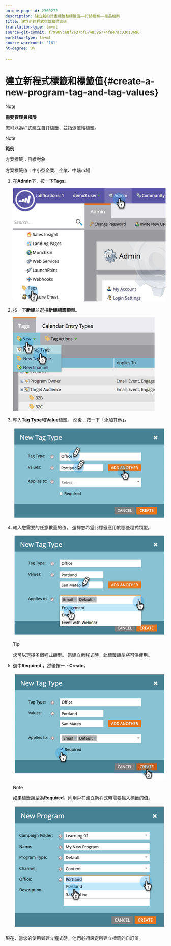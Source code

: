 ```yaml
---
unique-page-id: 2360272
description: 建立新的計畫標籤和標籤值——行銷檔案——產品檔案
title: 建立新的程式標籤和標籤值
translation-type: tm+mt
source-git-commit: f79909ce8f2e37bf0748596774fe47ac03618696
workflow-type: tm+mt
source-wordcount: '161'
ht-degree: 0%

---
```



# 建立新程式標籤和標籤值{#create-a-new-program-tag-and-tag-values}

>[!NOTE]
>
>**需要管理員權限**

您可以為程式建立自訂[標籤](/help/marketo/product-docs/core-marketo-concepts/programs/working-with-programs/understanding-tags.md)，並指派值給標籤。

>[!NOTE]
>
>**範例**
>
>方案標籤：目標對象
>
>方案標籤值：中小型企業、企業、中端市場

1. 在&#x200B;**Admin**&#x200B;下，按一下&#x200B;**Tags**。

   ![](assets/image2014-9-24-12-3a10-3a32.png)

1. 按一下&#x200B;**新建**&#x200B;並選擇&#x200B;**新建標籤類型**。

   ![](assets/image2014-9-24-12-3a12-3a43.png)

1. 輸入&#x200B;**Tag Type**&#x200B;和&#x200B;**Value**&#x200B;標籤。 然後，按一下「添加其他&#x200B;**」。**

   ![](assets/image2014-9-24-12-3a16-3a55.png)

1. 輸入您需要的任意數量的值。 選擇您希望此標籤應用於哪些程式類型。

   ![](assets/image2014-9-24-12-3a17-3a29.png)

   >[!TIP]
   >
   >您可以選擇多個程式類型。 當建立新程式時，此標籤類型將可供使用。

1. 選中&#x200B;**Required** ，然後按一下&#x200B;**Create**。

   ![](assets/image2014-9-24-12-3a18-3a33.png)

   >[!NOTE]
   >
   >如果標籤類型為&#x200B;**Required**，則用戶在建立新程式時需要輸入標籤的值。

   ![](assets/image2014-9-24-12-3a19-3a17.png)

現在，當您的使用者建立程式時，他們必須設定所建立標籤的自訂值。
